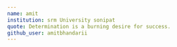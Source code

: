 ```yaml
---
name: amit
institution: srm University sonipat
quote: Determination is a burning desire for success.
github_user: amitbhandarii
---
```

